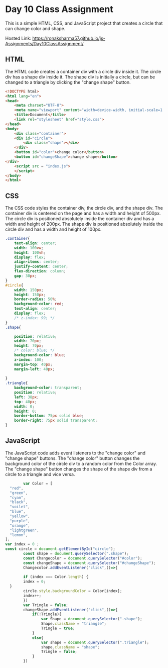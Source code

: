 
# Day 10 Class Assignment

This is a simple HTML, CSS, and JavaScript project that creates a circle that can change color and shape.

Hosted Link: https://ronaksharma57.github.io/js-Assignments/Day10ClassAssignment/

## HTML

The HTML code creates a container div with a circle div inside it. The circle div has a shape div inside it. The shape div is initially a circle, but can be changed to a triangle by clicking the "change shape" button.

```html
<!DOCTYPE html>
<html lang="en">
<head>
    <meta charset="UTF-8">
    <meta name="viewport" content="width=device-width, initial-scale=1.0">
    <title>Document</title>
    <link rel="stylesheet" href="style.css">
</head>
<body>
    <div class="container">
    <div id="circle">
        <div class="shape"></div>
    </div>
    <button id="color">change color</button>
    <button id="changeShape">change shape</button>
</div>
    <script src = "index.js">
    </script>
</body>
</html>
```

## CSS

The CSS code styles the container div, the circle div, and the shape div. The container div is centered on the page and has a width and height of 500px. The circle div is positioned absolutely inside the container div and has a width and height of 200px. The shape div is positioned absolutely inside the circle div and has a width and height of 100px.

```css
.container{
    text-align: center;
    width: 100vw;
    height: 100vh;
    display: flex;
    align-items: center;
    justify-content: center;
    flex-direction: column;
    gap: 30px;
}
#circle{
    width: 150px;
    height: 150px;
    border-radius: 50%;
    background-color: red;
    text-align: center;
    display: flex;
    /* z-index: 99; */
}
.shape{

    position: relative;
    width: 70px;
    height: 70px;
    /* color: blue; */
    background-color: blue;
    z-index: 100;
    margin-top: 40px;
    margin-left: 40px;
   
}
.triangle{
    background-color: transparent;
    position: relative;
    left: 38px;
    top: 40px;
    width: 0;
    height: 0;
    border-bottom: 75px solid blue;
    border-right: 75px solid transparent;
}

```

## JavaScript

The JavaScript code adds event listeners to the "change color" and "change shape" buttons. The "change color" button changes the background color of the circle div to a random color from the Color array. The "change shape" button changes the shape of the shape div from a circle to a triangle and vice versa.

```javascript
        var Color = [
  "red",
  "green",
  "cyan",
  "black",
  "voilet",
  "blue",
  "yellow",
  "purple",
  "orange",
  "lightgreen",
  "lemon",
];
var index = 0 ;
const circle = document.getElementById("circle");
        const shape = document.querySelector(".shape");
        const Changecolor = document.querySelector("#color");
        const changeShape = document.querySelector("#changeShape");
        Changecolor.addEventListener("click",()=>{
          
        if (index === Color.length) {
        index = 0;
  }
        circle.style.backgroundColor = Color[index];
        index++;
        })
        var Tringle = false;
        changeShape.addEventListener("click",()=>{
            if(!Tringle){
                var Shape = document.querySelector(".shape");
                Shape.className = "triangle";
                Tringle = true;
            }
            else{
                var shape = document.querySelector(".triangle");
                shape.className = "shape";
                Tringle = false;
            }
        })
      

```
